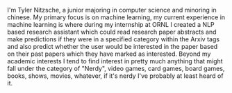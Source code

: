 I'm Tyler Nitzsche, a junior majoring in computer science and minoring in chinese. My primary focus is on machine learning, my current experience in machine learning is 
where during my internship at ORNL I created a NLP based research assistant which could read research paper abstracts and make predictions if they were in a specified
category within the Arxiv tags and also predict whether the user would be interested in the paper based on their past papers which they have marked as interested. 
Beyond my academic interests I tend to find interest in pretty much anything that might fall under the category of "Nerdy", video games, card games, board games, books,
shows, movies, whatever, if it's nerdy I've probably at least heard of it.
